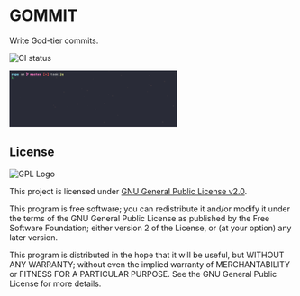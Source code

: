 # GOMMIT

Write God-tier commits.

![CI status](https://ci.notagovernment.agency/api/v1alpha/badges/7d070e7d-9378-4ff6-b1fc-3b1571941a61)

<img src="/.assets/commit.gif" alt="Usage example gif" height="100px" />

## License

<img src="https://i.imgur.com/AuQQfiB.png" alt="GPL Logo" height="100px" />

This project is licensed under [GNU General Public License v2.0](./LICENSE).

This program is free software; you can redistribute it and/or modify 
it under the terms of the GNU General Public License as published by 
the Free Software Foundation; either version 2 of the License, or
(at your option) any later version.

This program is distributed in the hope that it will be useful,
but WITHOUT ANY WARRANTY; without even the implied warranty of
MERCHANTABILITY or FITNESS FOR A PARTICULAR PURPOSE. See the
GNU General Public License for more details.

